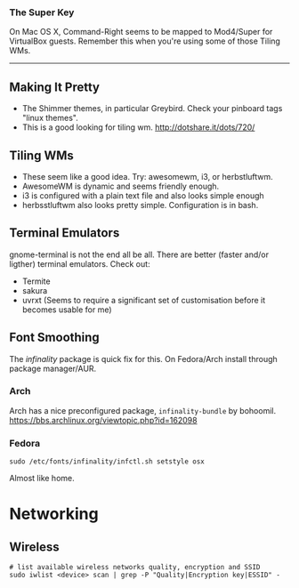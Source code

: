 ### The Super Key
On Mac OS X, Command-Right seems to be mapped to Mod4/Super for VirtualBox guests. Remember this when you're using some of those Tiling WMs.

----

## Making It Pretty
- The Shimmer themes, in particular Greybird. Check your pinboard tags "linux themes".
- This is a good looking for tiling wm. http://dotshare.it/dots/720/

## Tiling WMs
- These seem like a good idea. Try: awesomewm, i3, or herbstluftwm. 
- AwesomeWM is dynamic and seems friendly enough.
- i3 is configured with a plain text file and also looks simple enough
- herbsstluftwm also looks pretty simple. Configuration is in bash.

## Terminal Emulators
gnome-terminal is not the end all be all. There are better (faster and/or ligther) terminal emulators. Check out:

- Termite
- sakura
- uvrxt (Seems to require a significant set of customisation before it becomes usable for me)

## Font Smoothing
The *infinality* package is quick fix for this. On Fedora/Arch install through package manager/AUR. 

### Arch 
Arch has a nice preconfigured package, `infinality-bundle` by bohoomil.
https://bbs.archlinux.org/viewtopic.php?id=162098

### Fedora

`sudo /etc/fonts/infinality/infctl.sh setstyle osx`

Almost like home.


# Networking

## Wireless

~~~
# list available wireless networks quality, encryption and SSID
sudo iwlist <device> scan | grep -P "Quality|Encryption key|ESSID" -
~~~
